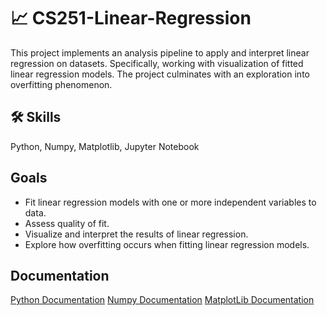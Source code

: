 # 📈 CS251-Linear-Regression

This project implements an analysis pipeline to apply and interpret linear regression on datasets. Specifically, working
with visualization of fitted linear regression models. The project culminates with an exploration into overfitting phenomenon.

## 🛠 Skills
Python, Numpy, Matplotlib, Jupyter Notebook

## Goals

- Fit linear regression models with one or more independent variables to data.
- Assess quality of fit.
- Visualize and interpret the results of linear regression.
- Explore how overfitting occurs when fitting linear regression models.

## Documentation

[Python Documentation](https://docs.python.org/3.9/)
[Numpy Documentation](https://numpy.org/doc/)
[MatplotLib Documentation](https://matplotlib.org/stable/index.html)
